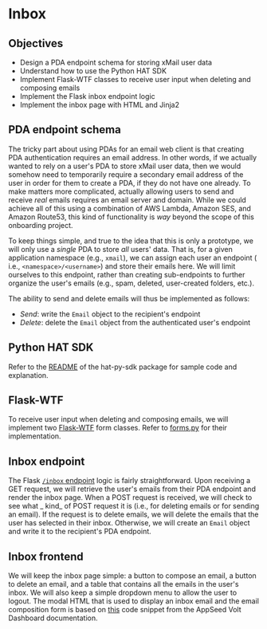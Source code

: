# Inbox

## Objectives

- Design a PDA endpoint schema for storing xMail user data
- Understand how to use the Python HAT SDK
- Implement Flask-WTF classes to receive user input when deleting and composing emails
- Implement the Flask inbox endpoint logic
- Implement the inbox page with HTML and Jinja2

## PDA endpoint schema

The tricky part about using PDAs for an email web client is that creating PDA authentication requires an email address.
In other words, if we actually wanted to rely on a user's PDA to store xMail user data, then we would somehow need to
temporarily require a secondary email address of the user in order for them to create a PDA, if they do not have one
already. To make matters more complicated, actually allowing users to send and receive _real_ emails requires an email
server and domain. While we could achieve all of this using a combination of AWS Lambda, Amazon SES, and Amazon Route53,
this kind of functionality is _way_ beyond the scope of this onboarding project.

To keep things simple, and true to the idea that this is only a prototype, we will only use a _single_ PDA to store _all_ 
users' data. That is, for a given application namespace (e.g., `xmail`), we can assign each user an endpoint (
i.e., `<namespace>/<username>`) and store their emails here. We will limit ourselves to this endpoint, rather than creating
sub-endpoints to further organize the user's emails (e.g., spam, deleted, user-created folders, etc.).

The ability to send and delete emails will thus be implemented as follows:

- _Send_: write the `Email` object to the recipient's endpoint
- _Delete_: delete the `Email` object from the authenticated user's endpoint

## Python HAT SDK

Refer to the [README](https://github.com/rtatton/hat-py-sdk/blob/main/README.md) of the hat-py-sdk package for sample
code and explanation.

## Flask-WTF

To receive user input when deleting and composing emails, we will implement
two [Flask-WTF](https://flask-wtf.readthedocs.io/en/1.0.x/) form classes. Refer
to [forms.py](https://github.com/cwru-xlab/xlab-onboarding/blob/ffdf9f8cba5739675f81c339555a3cce101879d1/src/xmail/forms.py#L22-L73)
for their implementation.

## Inbox endpoint

The
Flask [`/inbox` endpoint](https://github.com/cwru-xlab/xlab-onboarding/blob/ffdf9f8cba5739675f81c339555a3cce101879d1/src/xmail/factory.py#L36-L48)
logic is fairly straightforward. Upon receiving a GET request, we will retrieve the user's emails from their PDA
endpoint and render the inbox page. When a POST request is received, we will check to see what _
kind_ of POST request it is (i.e., for deleting emails or for sending an email). If the request is to delete emails, we
will delete the emails that the user has selected in their inbox. Otherwise, we will create an `Email` object and write
it to the recipient's PDA endpoint.

## Inbox frontend

We will keep the inbox page simple: a button to compose an email, a button to delete an email, and a table that contains
all the emails in the user's inbox. We will also keep a simple dropdown menu to allow the user to logout. The modal HTML
that is used to display an inbox email and the email composition form is based
on [this](https://themesberg.com/docs/volt-bootstrap-5-dashboard/components/modals/) code snippet from the AppSeed Volt
Dashboard documentation.
